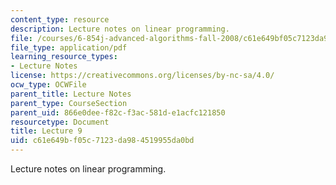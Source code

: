 ```yaml
---
content_type: resource
description: Lecture notes on linear programming.
file: /courses/6-854j-advanced-algorithms-fall-2008/c61e649bf05c7123da984519955da0bd_lec9.pdf
file_type: application/pdf
learning_resource_types:
- Lecture Notes
license: https://creativecommons.org/licenses/by-nc-sa/4.0/
ocw_type: OCWFile
parent_title: Lecture Notes
parent_type: CourseSection
parent_uid: 866e0dee-f82c-f3ac-581d-e1acfc121850
resourcetype: Document
title: Lecture 9
uid: c61e649b-f05c-7123-da98-4519955da0bd
---
```

Lecture notes on linear programming.
